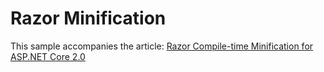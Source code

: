 # Razor Minification

This sample accompanies the article: [Razor Compile-time Minification for ASP.NET Core 2.0](http://www.guardrex.com/post/razor-minification.html)
